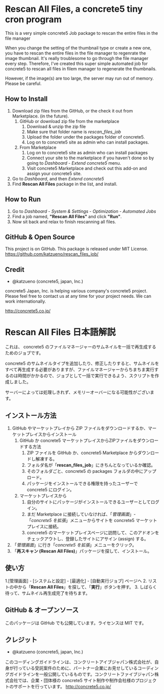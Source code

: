 # Rescan All Files, a concrete5 tiny cron program

This is a very simple concrete5 Job package to rescan the entire files in the file manager

When you change the setting of the thumbnail type or create a new one, you have to rescan the entire files in the file manager to regenrate the image thumbnail. It's really troublesome to go through the file manager every step. Therefore, I've created this super simple automated job for concrete5 to rescan all files in filem manager to regenerate the thumbnails.

However, if the image(s) are too large, the server may run out of memory. Please be careful.

## How to Install

1. Download zip files from the GitHub, or the check it out from Marketplace. (in the future).
    1. GitHub or download zip file from the marketplace
        1. Download & unzip the zip file
        2. Make sure that folder name is *rescan_files_job*
        3. Upload the folder under the packages folder of concrete5.
        4. Log on to concrete5 site as admin who can install packages.
    2. From Marketplace
        1. Log on to concrete5 site as admin who can install packages
        2. Connect your site to the marketplace if you haven't done so by going to *Dashboard* - *Extend concrete5* menu.
        3. Visit concrete5 Marketplace and check out this add-on and assign your concrete5 site.
2. Go to *Dashboard*, and then *Extend concrete5*
3. Find **Rescan All Files** package in the list, and install.

## How to Run

1. Go to *Dashboard* - *System & Settings* - *Optimization* - *Automated Jobs*
2. Find a job named, **"Rescan All Files"** and click **"Run"**.
3. Now sit back and relax to finish rescanning all files.

## GitHub & Open Source

This project is on GitHub. This package is released under MIT License.
https://github.com/katzueno/rescan_files_job/


## Credit

- @katzueno (concrete5, japan, Inc.)

concrete5 Japan, Inc. is helping various company's concrete5 project. Please feel free to contact us at any time for your project needs. We can work internationally.

http://concrete5.co.jp/


# Rescan All Files 日本語解説

これは、 concrete5 のファイルマネージャーのサムネイルを一括で再生成するためのジョブです。

concrete5 のサムネイルタイプを追加したり、修正したりすると、サムネイルをすべて再生成する必要がありますが、ファイルマネージャーからちまちま実行するのは時間がかかるので、ジョブとして一括で実行できるよう、スクリプトを作成しました。

サーバーによっては処理しきれず、メモリーオーバーになる可能性がございます。


## インストール方法

1. GitHub やマーケットプレイから ZIP ファイルをダウンロードするか、マーケットプレイスからインストール
    1. GitHub か concrete5 マーケットプレイスからZIPファイルをダウンロードする方法
        1. ZIP ファイルを GitHub か、concrete5 Marketplace からダウンロードし解凍する。
        2. フォルダ名が「**rescan_files_job**」にきちんとなっているか確認。
        3. そのフォルダごと、concrete5 の packages フォルダの中にアップロード。
        4. パッケージをインストールできる権限を持ったユーザーで concrete5 にログイン。
    2. マーケットプレイスから
        1. 自分のサイトにパッケージがインストールできるユーザーとしてログイン。
        2. まだ Marketplace に接続していなければ、「*管理画面*」-「*concrete5 を拡張*」メニューからサイトを concrete5 マーケットプレイスに接続。
        3. concrete5 のマーケットプレイスページに訪問して、このアドオンをチェックアウトし、登録したサイトにアサイン (assign) する。
2. 「*管理画面*」に行き「*concrete5 を拡張*」メニューをクリック。
3. 「**再スキャン (Rescan All Files)**」パッケージを探して、インストール。

## 使い方

1.[管理画面] - [システムと設定] - [最適化] - [自動実行ジョブ] ページヘ
2. リストの中から「**Rescan All Files**」を探して、「**実行**」ボタンを押す。
3. しばらく待って、サムネイル再生成完了を待ちます。

## GitHub & オープンソース

このパッケージは GitHub でも公開しています。ライセンスは MIT です。

## クレジット

- @katzueno (concrete5, japan, Inc.)

このコーディングガイドラインは、コンクリートアイブジャパン株式会社が、自身が行っている受託案件のために、パートナー企業にお見せしているコーディングガイドラインを一般公開しているものです。コンクリートファイブジャパン株式会社では、企業・団体様の concrete5 サイト制作や制作会社様のプロジェクトのサポートを行っています。
http://concrete5.co.jp/
